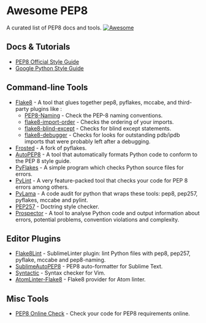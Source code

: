 # Awesome PEP8
A curated list of PEP8 docs and tools.
[![Awesome](https://cdn.rawgit.com/sindresorhus/awesome/d7305f38d29fed78fa85652e3a63e154dd8e8829/media/badge.svg)](https://github.com/sindresorhus/awesome)

## Docs & Tutorials
- [PEP8 Official Style Guide](https://www.python.org/dev/peps/pep-0008/)
- [Google Python Style Guide](https://google.github.io/styleguide/pyguide.html)

## Command-line Tools
- [Flake8](https://gitlab.com/pycqa/flake8) - A tool that glues together pep8, pyflakes, mccabe, and third-party plugins like : 
  - [PEP8-Naming](https://github.com/flintwork/pep8-naming) - Check the PEP-8 naming conventions.
  - [flake8-import-order](https://github.com/public/flake8-import-order) -  Checks the ordering of your imports.
  - [flake8-blind-except](https://github.com/elijahandrews/flake8-blind-except) - Checks for blind except statements.
  - [flake8-debugger](https://github.com/JBKahn/flake8-debugger) - Checks for looks for outstanding pdb/ipdb imports that were probably left after a debugging.
- [Frosted](https://github.com/timothycrosley/frosted) -  A fork of pyflakes.
- [AutoPEP8](https://github.com/hhatto/autopep8) - A tool that automatically formats Python code to conform to the PEP 8 style guide.
- [PyFlakes](https://github.com/pyflakes/pyflakes) - A simple program which checks Python source files for errors.
- [PyLint](http://www.pylint.org/) - A very feature-packed tool that checks your code for PEP 8 errors among others.
- [PyLama](https://github.com/klen/pylama) - A code audit for python that wraps these tools: pep8, pep257, pyflakes, mccabe and pylint.
- [PEP257](https://github.com/GreenSteam/pep257) - Doctring style checker.
- [Prospector](https://github.com/landscapeio/prospector) - A tool to analyse Python code and output information about errors, potential problems, convention violations and complexity.

## Editor Plugins
- [Flake8Lint](https://github.com/dreadatour/Flake8Lint) - SublimeLinter plugin: lint Python files with pep8, pep257, pyflake, mccabe and pep8-naming.
- [SublimeAutoPEP8](https://github.com/wistful/SublimeAutoPEP8) - PEP8 auto-formatter for Sublime Text.
- [Syntactic](https://github.com/scrooloose/syntastic) - Syntax checker for Vim.
- [AtomLinter-Flake8](https://github.com/AtomLinter/linter-flake8) - Flake8 provider for Atom linter.

## Misc Tools
- [PEP8 Online Check](http://pep8online.com) - Check your code for PEP8 requirements online.